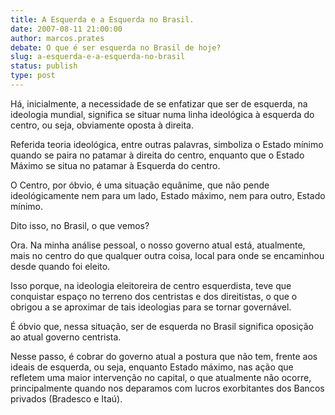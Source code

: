 ```yaml
---
title: A Esquerda e a Esquerda no Brasil.
date: 2007-08-11 21:00:00
author: marcos.prates
debate: O que é ser esquerda no Brasil de hoje?
slug: a-esquerda-e-a-esquerda-no-brasil
status: publish 
type: post
---
```


Há, inicialmente, a necessidade de se enfatizar que ser de esquerda, na ideologia mundial, significa se situar numa linha ideológica à esquerda do centro, ou seja, obviamente oposta à direita.  

Referida teoria ideológica, entre outras palavras, simboliza o Estado mínimo quando se paira no patamar à direita do centro, enquanto que o Estado Máximo se situa no patamar à Esquerda do centro.  

O Centro, por óbvio, é uma situação equânime, que não pende ideológicamente nem para um lado, Estado máximo, nem para outro, Estado mínimo.  

Dito isso, no Brasil, o que vemos?  

Ora. Na minha análise pessoal, o nosso governo atual está, atualmente, mais no centro do que qualquer outra coisa, local para onde se encaminhou desde quando foi eleito.  

Isso porque, na ideologia eleitoreira de centro esquerdista, teve que conquistar espaço no terreno dos centristas e dos direitistas, o que o obrigou a se aproximar de tais ideologias para se tornar governável.  

É óbvio que, nessa situação, ser de esquerda no Brasil significa oposição ao atual governo centrista.  

Nesse passo, é cobrar do governo atual a postura que não tem, frente aos ideais de esquerda, ou seja, enquanto Estado máximo, nas ação que refletem uma maior intervenção no capital, o que atualmente não ocorre, principalmente quando nos deparamos com lucros exorbitantes dos Bancos privados (Bradesco e Itaú).
